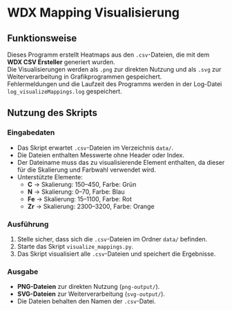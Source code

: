 # WDX Mapping Visualisierung

## Funktionsweise
Dieses Programm erstellt Heatmaps aus den `.csv`-Dateien, die mit dem **WDX CSV Ersteller** generiert wurden.  
Die Visualisierungen werden als `.png` zur direkten Nutzung und als `.svg` zur Weiterverarbeitung in Grafikprogrammen gespeichert.  
Fehlermeldungen und die Laufzeit des Programms werden in der Log-Datei `log_visualizeMappings.log` gespeichert.  

## Nutzung des Skripts
### Eingabedaten
- Das Skript erwartet `.csv`-Dateien im Verzeichnis `data/`.  
- Die Dateien enthalten Messwerte ohne Header oder Index.  
- Der Dateiname muss das zu visualisierende Element enthalten, da dieser für die Skalierung und Farbwahl verwendet wird.  
- Unterstützte Elemente:  
  - **C** → Skalierung: 150–450, Farbe: Grün  
  - **N** → Skalierung: 0–70, Farbe: Blau  
  - **Fe** → Skalierung: 15–1100, Farbe: Rot  
  - **Zr** → Skalierung: 2300–3200, Farbe: Orange  

### Ausführung
1. Stelle sicher, dass sich die `.csv`-Dateien im Ordner `data/` befinden.  
2. Starte das Skript `visualize_mappings.py`.  
3. Das Skript visualisiert alle `.csv`-Dateien und speichert die Ergebnisse.  

### Ausgabe
- **PNG-Dateien** zur direkten Nutzung (`png-output/`).  
- **SVG-Dateien** zur Weiterverarbeitung (`svg-output/`).  
- Die Dateien behalten den Namen der `.csv`-Datei.  